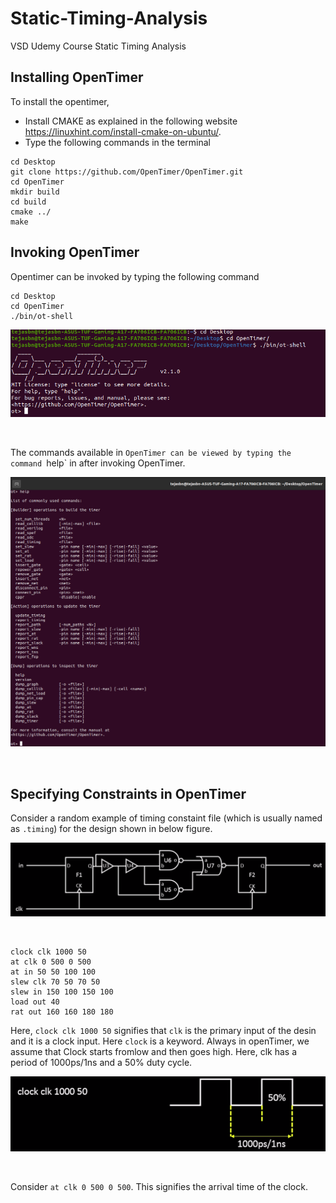 # Static-Timing-Analysis
VSD Udemy Course Static Timing Analysis
## Installing OpenTimer
To install the opentimer, 
  - Install CMAKE as explained in the following website https://linuxhint.com/install-cmake-on-ubuntu/.
  - Type the following commands in the terminal
```
cd Desktop
git clone https://github.com/OpenTimer/OpenTimer.git
cd OpenTimer
mkdir build
cd build
cmake ../
make 
```

## Invoking OpenTimer
Opentimer can be invoked by typing the following command 
```
cd Desktop
cd OpenTimer
./bin/ot-shell
```
<p align="center">
  <img src="/images/sta1.png">
</p><br>

The commands available in `OpenTimer can be viewed by typing the command `help` in after invoking OpenTimer.
<p align="center">
  <img src="/images/sta2.png">
</p><br>

## Specifying Constraints in OpenTimer
Consider a random example of timing constaint file (which is usually named as `.timing`) for the design shown in below figure.
<p align="center">
  <img src="/images/sta3.png">
</p><br>

```
clock clk 1000 50
at clk 0 500 0 500
at in 50 50 100 100
slew clk 70 50 70 50
slew in 150 100 150 100
load out 40
rat out 160 160 180 180
```

Here, `clock clk 1000 50` signifies that `clk` is the primary input of the desin and it is a clock input. Here `clock` is a keyword. Always in openTimer, we assume that Clock starts fromlow and then goes high. Here, clk has a period of 1000ps/1ns and a 50% duty cycle.

<p align="center">
  <img src="/images/sta4.png">
</p><br>

Consider `at clk 0 500 0 500`. This signifies the arrival time of the clock. 




